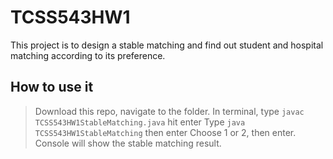 # TCSS543HW1

This project is to design a stable matching and find out student and hospital matching according to its preference.

## How to use it

> Download this repo, navigate to the folder.
> In terminal, type `javac TCSS543HW1StableMatching.java` hit enter
> Type `java TCSS543HW1StableMatching` then enter
> Choose 1 or 2, then enter. Console will show the stable matching result.
